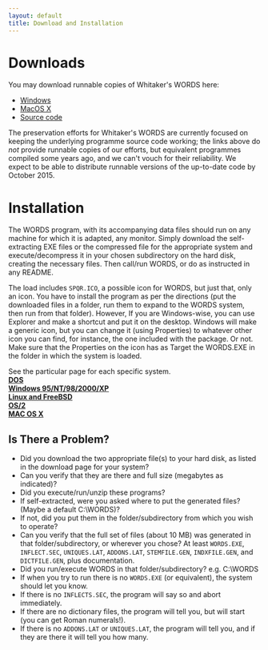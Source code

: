 ```yaml
---
layout: default
title: Download and Installation
---
```


Downloads
=========

You may download runnable copies of Whitaker's WORDS here:

* [Windows](http://archives.nd.edu/whitaker/wordsdos.htm)
* [MacOS X](http://archives.nd.edu/whitaker/words-1.97.sit)
* [Source code](https://github.com/mk270/whitakers-words)

The preservation efforts for Whitaker's WORDS are currently focused on
keeping the underlying programme source code working; the links above
do *not* provide runnable copies of our efforts, but equivalent
programmes compiled some years ago, and we can't vouch for their
reliability.  We expect to be able to distribute runnable versions of
the up-to-date code by October 2015.


Installation
============

The WORDS program, with its accompanying data files should run on any
machine for which it is adapted, any monitor.  Simply download the
self-extracting EXE files or the compressed file for the appropriate
system and execute/decompress it in your chosen subdirectory on the hard
disk, creating the necessary files.  Then call/run WORDS, or do as instructed
in any README.

The load includes `SPQR.ICO`, a possible icon for WORDS,
but just that, only an icon.
You have to install the program as per the directions
(put the downloaded files in a folder,
run them to expand to the WORDS system, then run from that folder).
However, If you are Windows-wise, you can use Explorer and
make a shortcut and put it on the desktop.
Windows will make a generic icon,
but you can change it (using Properties)
to whatever other icon you can find, for instance,
the one included with the package.  Or not.
Make sure that the Properties on the icon
has as Target the WORDS.EXE
in the folder in which the system is loaded.

See the particular page for each specific system.  <BR>
<A HREF="http://www.erols.com/whitaker/wordsdos.htm"><B>DOS</B></A><BR>
<A HREF="http://www.erols.com/whitaker/wordsw95.htm"><B>Windows 95/NT/98/2000/XP</B></A><BR>
<A HREF="http://www.erols.com/whitaker/wordslux.htm"><B>Linux and FreeBSD</B></A><BR>
<A HREF="http://www.erols.com/whitaker/wordsos2.htm"><B>OS/2</B></A><BR>
<A HREF="http://www.erols.com/whitaker/wordsmac.htm"><B>MAC OS X</B></A><BR>

Is There a Problem?
-------------------

* Did you download the two appropriate file(s) to your hard disk, as listed in the download page for your system?
* Can you verify that they are there and full size (megabytes as indicated)?
* Did you execute/run/unzip these programs?
* If self-extracted, were you asked where to put the generated files? (Maybe a default C:\WORDS)?
* If not, did you put them in the folder/subdirectory from which you wish to operate?
* Can you verify that the full set of files (about 10 MB) was generated in that folder/subdirectory, or wherever you chose? At least `WORDS.EXE`, `INFLECT.SEC`, `UNIQUES.LAT`, `ADDONS.LAT`, `STEMFILE.GEN`, `INDXFILE.GEN`, and `DICTFILE.GEN`, plus documentation.
* Did you run/execute WORDS in that folder/subdirectory?  e.g. C:\WORDS
* If when you try to run there is no `WORDS.EXE` (or equivalent), the system should let you know.
* If there is no `INFLECTS.SEC`, the program will say so and abort immediately.
* If there are no dictionary files, the program will tell you, but will start (you can get Roman numerals!).
* If there is no `ADDONS.LAT` or `UNIQUES.LAT`, the program will tell you, and if they are there it will tell you how many.

